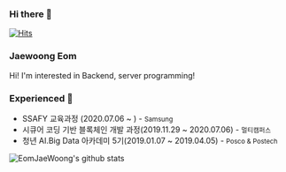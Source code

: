 ### Hi there 👋

[![Hits](https://hits.seeyoufarm.com/api/count/incr/badge.svg?url=https%3A%2F%2Fgithub.com%2FEomJaeWoong%2Fhit-counter&count_bg=%2379C83D&title_bg=%23555555&icon=&icon_color=%23E7E7E7&title=hits&edge_flat=false)](https://hits.seeyoufarm.com)

### Jaewoong Eom

Hi! I'm interested in Backend, server programming!

### Experienced 🌱
- SSAFY 교육과정 (2020.07.06 ~ ) - <small>Samsung</small>
- 시큐어 코딩 기반 블록체인 개발 과정(2019.11.29 ~ 2020.07.06) - <small>멀티캠퍼스</small>
- 청년 AI.Big Data 아카데미 5기(2019.01.07 ~ 2019.04.05) - <small>Posco & Postech</small>

![EomJaeWoong's github stats](https://github-readme-stats.vercel.app/api?username=EomJaeWoong&show_icons=true)

<!--
**EomJaeWoong/EomJaeWoong** is a ✨ _special_ ✨ repository because its `README.md` (this file) appears on your GitHub profile.

Here are some ideas to get you started:

- 🔭 I’m currently working on ...
- 🌱 I’m currently learning ...
- 👯 I’m looking to collaborate on ...
- 🤔 I’m looking for help with ...
- 💬 Ask me about ...
- 📫 How to reach me: ...
- 😄 Pronouns: ...
- ⚡ Fun fact: ...
-->
